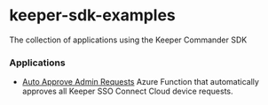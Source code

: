 # keeper-sdk-examples

The collection of applications using the Keeper Commander SDK

### Applications

* [Auto Approve Admin Requests](https://github.com/Keeper-Security/keeper-sdk-examples/tree/main/AzureAdminAutoApprove) Azure Function that automatically approves all Keeper SSO Connect Cloud device requests.

